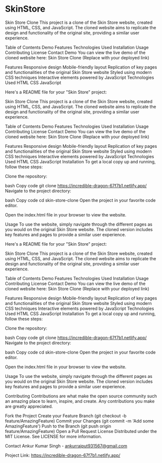 # SkinStore

Skin Store Clone
This project is a clone of the Skin Store website, created using HTML, CSS, and JavaScript. The cloned website aims to replicate the design and functionality of the original site, providing a similar user experience.

Table of Contents
Demo
Features
Technologies Used
Installation
Usage
Contributing
License
Contact
Demo
You can view the live demo of the cloned website here: Skin Store Clone (Replace with your deployed link)

Features
Responsive design
Mobile-friendly layout
Replication of key pages and functionalities of the original Skin Store website
Styled using modern CSS techniques
Interactive elements powered by JavaScript
Technologies Used
HTML
CSS
JavaScript


Here's a README file for your "Skin Store" project:

Skin Store Clone
This project is a clone of the Skin Store website, created using HTML, CSS, and JavaScript. The cloned website aims to replicate the design and functionality of the original site, providing a similar user experience.

Table of Contents
Demo
Features
Technologies Used
Installation
Usage
Contributing
License
Contact
Demo
You can view the live demo of the cloned website here: Skin Store Clone (Replace with your deployed link)

Features
Responsive design
Mobile-friendly layout
Replication of key pages and functionalities of the original Skin Store website
Styled using modern CSS techniques
Interactive elements powered by JavaScript
Technologies Used
HTML
CSS
JavaScript
Installation
To get a local copy up and running, follow these steps:

Clone the repository:

bash
Copy code
git clone https://incredible-dragon-67f7b1.netlify.app/
Navigate to the project directory:

bash
Copy code
cd skin-store-clone
Open the project in your favorite code editor.

Open the index.html file in your browser to view the website.

Usage
To use the website, simply navigate through the different pages as you would on the original Skin Store website. The cloned version includes key features and pages to provide a similar user experience.




Here's a README file for your "Skin Store" project:

Skin Store Clone
This project is a clone of the Skin Store website, created using HTML, CSS, and JavaScript. The cloned website aims to replicate the design and functionality of the original site, providing a similar user experience.

Table of Contents
Demo
Features
Technologies Used
Installation
Usage
Contributing
License
Contact
Demo
You can view the live demo of the cloned website here: Skin Store Clone (Replace with your deployed link)

Features
Responsive design
Mobile-friendly layout
Replication of key pages and functionalities of the original Skin Store website
Styled using modern CSS techniques
Interactive elements powered by JavaScript
Technologies Used
HTML
CSS
JavaScript
Installation
To get a local copy up and running, follow these steps:

Clone the repository:

bash
Copy code
git clone https://incredible-dragon-67f7b1.netlify.app/
Navigate to the project directory:

bash
Copy code
cd skin-store-clone
Open the project in your favorite code editor.

Open the index.html file in your browser to view the website.

Usage
To use the website, simply navigate through the different pages as you would on the original Skin Store website. The cloned version includes key features and pages to provide a similar user experience.

Contributing
Contributions are what make the open source community such an amazing place to learn, inspire, and create. Any contributions you make are greatly appreciated.

Fork the Project
Create your Feature Branch (git checkout -b feature/AmazingFeature)
Commit your Changes (git commit -m 'Add some AmazingFeature')
Push to the Branch (git push origin feature/AmazingFeature)
Open a Pull Request
License
Distributed under the MIT License. See LICENSE for more information.

Contact
Ankur Kumar Singh - ankurrajput931567@gmail.com

Project Link: https://incredible-dragon-67f7b1.netlify.app/
